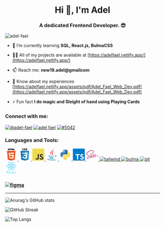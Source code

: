 <h1 align="center">Hi 👋, I'm Adel</h1>
<h3 align="center">A dedicated Frontend Developer. 😎</h3>

<p align="left"> <img src="https://komarev.com/ghpvc/?username=adel-fael&label=Profile%20views&color=0e75b6&style=flat" alt="adel-fael" /> </p>

- 🌱 I’m currently learning **SQL, React.js, BulmaCSS**

- 👨‍💻 All of my projects are available at [https://adelfael.netlify.app/](https://adelfael.netlify.app/)

- 📫 Reach me: **new19.adel@gmailcom**

- 📄 Know about my experiences [https://adelfael.netlify.app/assets/pdf/Adel_Fael_Web_Dev.pdf](https://adelfael.netlify.app/assets/pdf/Adel_Fael_Web_Dev.pdf)

- ⚡ Fun fact **I do magic and Sleight of hand using Playing Cards**

<h3 align="left">Connect with me:</h3>
<p align="left">
<a href="https://codepen.io/@adel-fael" target="blank"><img align="center" src="https://raw.githubusercontent.com/rahuldkjain/github-profile-readme-generator/master/src/images/icons/Social/codepen.svg" alt="@adel-fael" height="30" width="40" /></a>
<a href="https://linkedin.com/in/adel fael" target="blank"><img align="center" src="https://raw.githubusercontent.com/rahuldkjain/github-profile-readme-generator/master/src/images/icons/Social/linked-in-alt.svg" alt="adel fael" height="30" width="40" /></a>
<a href="https://discord.gg/#5042" target="blank"><img align="center" src="https://raw.githubusercontent.com/rahuldkjain/github-profile-readme-generator/master/src/images/icons/Social/discord.svg" alt="#5042" height="30" width="40" /></a>
</p>

<h3 align="left">Languages and Tools:</h3>
<p align="left"> 
<a href="https://www.w3.org/html/" target="_blank" rel="noreferrer"> 
    <img src="https://raw.githubusercontent.com/devicons/devicon/master/icons/html5/html5-original-wordmark.svg" alt="html5" width="40" height="40"/> 
  </a> 
    <a href="https://www.w3schools.com/css/" target="_blank" rel="noreferrer"> 
    <img src="https://raw.githubusercontent.com/devicons/devicon/master/icons/css3/css3-original-wordmark.svg" alt="css3" width="40" height="40"/> 
  </a>
    <a href="https://developer.mozilla.org/en-US/docs/Web/JavaScript" target="_blank" rel="noreferrer"> 
    <img src="https://raw.githubusercontent.com/devicons/devicon/master/icons/javascript/javascript-original.svg" alt="javascript" width="40" height="40"/> 
  </a>  
    <a href="https://www.java.com" target="_blank" rel="noreferrer"> 
    <img src="https://raw.githubusercontent.com/devicons/devicon/master/icons/java/java-original.svg" alt="java" width="40" height="40"/> 
  </a> 
  
  <a href="https://www.python.org" target="_blank" rel="noreferrer"> 
    <img src="https://raw.githubusercontent.com/devicons/devicon/master/icons/python/python-original.svg" alt="python" width="40" height="40"/> 
  </a> 
    <a href="https://www.typescriptlang.org/" target="_blank" rel="noreferrer"> 
    <img src="https://raw.githubusercontent.com/devicons/devicon/master/icons/typescript/typescript-original.svg" alt="typescript" width="40" height="40"/> 
  </a> 
  <a href="https://sass-lang.com" target="_blank" rel="noreferrer"> 
    <img src="https://raw.githubusercontent.com/devicons/devicon/master/icons/sass/sass-original.svg" alt="sass" width="40" height="40"/> 
  </a> 
    <a href="https://tailwindcss.com/" target="_blank" rel="noreferrer"> 
    <img src="https://www.vectorlogo.zone/logos/tailwindcss/tailwindcss-icon.svg" alt="tailwind" width="40" height="40"/> 
  </a> 
  <a href="https://bulma.io/" target="_blank" rel="noreferrer"> 
    <img src="https://raw.githubusercontent.com/gilbarbara/logos/804dc257b59e144eaca5bc6ffd16949752c6f789/logos/bulma.svg" alt="bulma" width="40" height="40"/> 
  </a> 
    <a href="https://git-scm.com/" target="_blank" rel="noreferrer"> 
    <img src="https://www.vectorlogo.zone/logos/git-scm/git-scm-icon.svg" alt="git" width="40" height="40"/> 
  </a> 
  <a href="https://reactjs.org/" target="_blank" rel="noreferrer"> 
    <img src="https://raw.githubusercontent.com/devicons/devicon/master/icons/react/react-original-wordmark.svg" alt="react" width="40" height="40"/> 
  </a> 
</p>
<h3>
  <a href="https://www.figma.com/" target="_blank" rel="noreferrer"> 
    <img src="https://www.vectorlogo.zone/logos/figma/figma-icon.svg" alt="figma" width="40" height="40"/> 
  </a> 
</h3>


<hr>

![Anurag's GitHub stats](https://github-readme-stats.vercel.app/api?username=adel-fael&count_private=true&show_icons=true&theme=tokyonight&hide_border=true)

![GitHub Streak](https://github-readme-streak-stats.herokuapp.com?user=adel-fael&theme=tokyonight&hide_border=true)

![Top Langs](https://github-readme-stats.vercel.app/api/top-langs/?username=adel-fael&layout=compact&langs_count=8&hide_border=true&theme=tokyonight)
